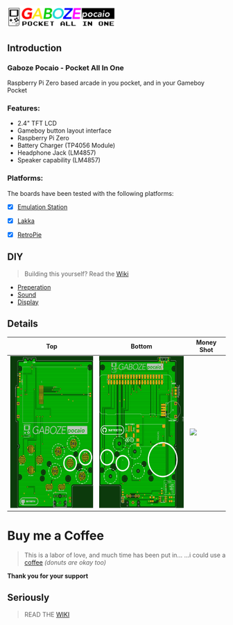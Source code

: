 <img src="images/logo.png" width="50%">

## Introduction

### Gaboze Pocaio - Pocket All In One
Raspberry Pi Zero based arcade in you pocket, and in your Gameboy Pocket

### Features:

* 2.4" TFT LCD
* Gameboy button layout interface
* Raspberry Pi Zero
* Battery Charger (TP4056 Module)
* Headphone Jack (LM4857)
* Speaker capability (LM4857)

### Platforms:

The boards have been tested with the following platforms:

- [x] [Emulation Station](http://www.emulationstation.org/)
- [x] [Lakka](http://www.lakka.tv/)
- [x] [RetroPie](https://retropie.org.uk/)


## DIY
> Building this yourself? Read the [Wiki](https://github.com/GameboyZero/GabozePocaio/wiki/)
* [Preperation](https://github.com/GameboyZero/GabozePocaio/wiki/DIY---Preperation)
* [Sound](https://github.com/GameboyZero/GabozePocaio/wiki/DIY---Sound-Components)
* [Display](https://github.com/GameboyZero/GabozePocaio/wiki/DIY---TFT-Display)


## Details

| Top                                                          | Bottom                                                       | Money Shot                   |
| ------------------------------------------------------------ | ------------------------------------------------------------ | ---------------------------- |
| <img src="images/Board-Top.png" height="350"> | <img src="images/Board-Bottom.png"  height="350"> | <img src="images/video.gif" height="250"> |


# Buy me a Coffee
> This is a labor of love, and much time has been put in...  ...i could use a [coffee](https://www.paypal.me/32teeth/1usd) *(donuts are okay too)*

**Thank you for your support**

## Seriously
> READ THE [WIKI](https://github.com/GameboyZero/GabozePocaio/wiki/)


